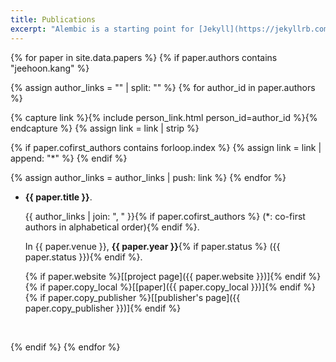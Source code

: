 ```yaml
---
title: Publications
excerpt: "Alembic is a starting point for [Jekyll](https://jekyllrb.com/) projects. Rather than starting from scratch, this boilerplate is designed to get the ball rolling immediately. Install it, configure it, tweak it, push it."
---
```


{% for paper in site.data.papers %}
{% if paper.authors contains "jeehoon.kang" %}

{% assign author_links = "" | split: "" %}
{% for author_id in paper.authors %}

  {% capture link %}{% include person_link.html person_id=author_id %}{% endcapture %}
  {% assign link = link | strip %}

  {% if paper.cofirst_authors contains forloop.index %}
    {% assign link = link | append: "\*" %}
  {% endif %}

  {% assign author_links = author_links | push: link %}
{% endfor %}

- **{{ paper.title }}**.

  {{ author_links | join: ", " }}{% if paper.cofirst_authors %} (\*: co-first authors in alphabetical order){% endif %}.

  In {{ paper.venue }}, **{{ paper.year }}**{% if paper.status %} ({{ paper.status }}){% endif %}.

  {% if paper.website %}\[[project page]({{ paper.website }})\]{% endif %} {% if paper.copy_local %}\[[paper]({{ paper.copy_local }})\]{% endif %} {% if paper.copy_publisher %}\[[publisher's page]({{ paper.copy_publisher }})\]{% endif %}

  <br />

{% endif %}
{% endfor %}
